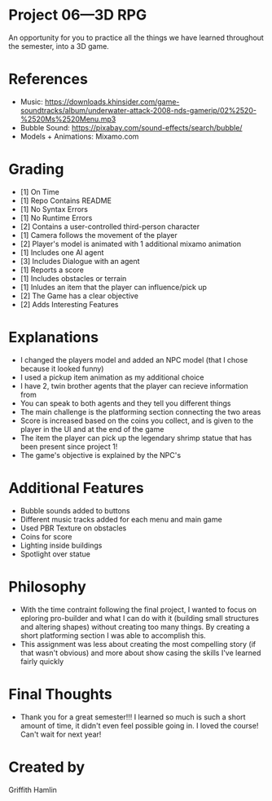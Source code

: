 # Project 06—3D RPG
An opportunity for you to practice all the things we have learned throughout the semester, into a 3D game. 

# References
- Music: https://downloads.khinsider.com/game-soundtracks/album/underwater-attack-2008-nds-gamerip/02%2520-%2520Ms%2520Menu.mp3
- Bubble Sound: https://pixabay.com/sound-effects/search/bubble/
- Models + Animations: Mixamo.com

# Grading
- [1] On Time
- [1] Repo Contains README
- [1] No Syntax Errors
- [1] No Runtime Errors
- [2] Contains a user-controlled third-person character
- [1] Camera follows the movement of the player
- [2] Player's model is animated with 1 additional mixamo animation
- [1] Includes one AI agent
- [3] Includes Dialogue with an agent
- [1] Reports a score
- [1] Includes obstacles or terrain
- [1] Inludes an item that the player can influence/pick up
- [2] The Game has a clear objective
- [2] Adds Interesting Features

# Explanations
- I changed the players model and added an NPC model (that I chose because it looked funny)
- I used a pickup item animation as my additional choice
- I have 2, twin brother agents that the player can recieve information from
- You can speak to both agents and they tell you different things
- The main challenge is the platforming section connecting the two areas
- Score is increased based on the coins you collect, and is given to the player in the UI and at the end of the game
- The item the player can pick up the legendary shrimp statue that has been present since project 1!
- The game's objective is explained by the NPC's


# Additional Features
- Bubble sounds added to buttons
- Different music tracks added for each menu and main game
- Used PBR Texture on obstacles
- Coins for score
- Lighting inside buildings
- Spotlight over statue

# Philosophy
- With the time contraint following the final project, I wanted to focus on eploring pro-builder and what I can do with it (building small structures and altering shapes) without creating too many things. By creating a short platforming section I was able to accomplish this. 
- This assignment was less about creating the most compelling story (if that wasn't obvious) and more about show casing the skills I've learned fairly quickly

# Final Thoughts
- Thank you for a great semester!!! I learned so much is such a short amount of time, it didn't even feel possible going in. I loved the course! Can't wait for next year!


# Created by 
Griffith Hamlin
